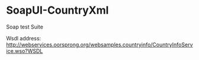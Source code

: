# SoapUI-CountryXml
Soap test Suite

Wsdl address: http://webservices.oorsprong.org/websamples.countryinfo/CountryInfoService.wso?WSDL

